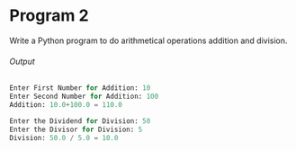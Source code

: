 #  Program 2

Write a Python program to do arithmetical operations addition and division.

###### Output
```python
Enter First Number for Addition: 10
Enter Second Number for Addition: 100
Addition: 10.0+100.0 = 110.0

Enter the Dividend for Division: 50
Enter the Divisor for Division: 5
Division: 50.0 / 5.0 = 10.0
```